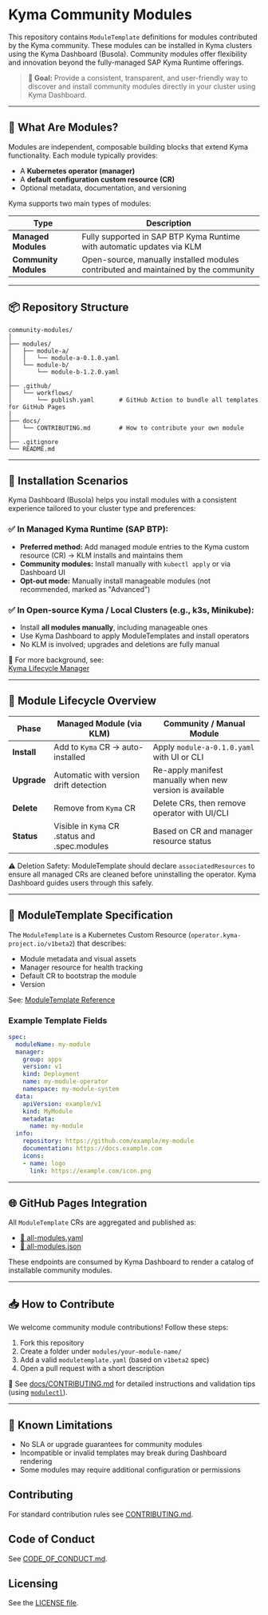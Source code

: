 # Kyma Community Modules

This repository contains `ModuleTemplate` definitions for modules contributed by the Kyma community. These modules can be installed in Kyma clusters using the Kyma Dashboard (Busola). Community modules offer flexibility and innovation beyond the fully-managed SAP Kyma Runtime offerings.

> **📢 Goal:** Provide a consistent, transparent, and user-friendly way to discover and install community modules directly in your cluster using Kyma Dashboard.

---

## 🌱 What Are Modules?

Modules are independent, composable building blocks that extend Kyma functionality. Each module typically provides:

- A **Kubernetes operator (manager)**
- A **default configuration custom resource (CR)**
- Optional metadata, documentation, and versioning

Kyma supports two main types of modules:

| Type                | Description                                                                 |
|---------------------|-----------------------------------------------------------------------------|
| **Managed Modules** | Fully supported in SAP BTP Kyma Runtime with automatic updates via KLM      |
| **Community Modules** | Open-source, manually installed modules contributed and maintained by the community |

---

## 📦 Repository Structure

```
community-modules/
│
├── modules/
│   ├── module-a/
│   │   └── module-a-0.1.0.yaml
│   └── module-b/
│       └── module-b-1.2.0.yaml
│
├── .github/
│   └── workflows/
│       └── publish.yaml       # GitHub Action to bundle all templates for GitHub Pages
│
├── docs/
│   └── CONTRIBUTING.md        # How to contribute your own module
│
├── .gitignore
└── README.md
```

---

## 🧭 Installation Scenarios

Kyma Dashboard (Busola) helps you install modules with a consistent experience tailored to your cluster type and preferences:

### ✅ In Managed Kyma Runtime (SAP BTP):
- **Preferred method:** Add managed module entries to the Kyma custom resource (CR) → KLM installs and maintains them
- **Community modules:** Install manually with `kubectl apply` or via Dashboard UI
- **Opt-out mode:** Manually install manageable modules (not recommended, marked as "Advanced")

### ✅ In Open-source Kyma / Local Clusters (e.g., k3s, Minikube):
- Install **all modules manually**, including manageable ones
- Use Kyma Dashboard to apply ModuleTemplates and install operators
- No KLM is involved; upgrades and deletions are fully manual

📘 For more background, see:  
[Kyma Lifecycle Manager](https://github.com/kyma-project/lifecycle-manager)

---

## 🧩 Module Lifecycle Overview

| Phase      | Managed Module (via KLM)            | Community / Manual Module                |
|------------|--------------------------------------|------------------------------------------|
| **Install**| Add to `Kyma` CR → auto-installed   | Apply `module-a-0.1.0.yaml` with UI or CLI |
| **Upgrade**| Automatic with version drift detection | Re-apply manifest manually when new version is available |
| **Delete** | Remove from `Kyma` CR               | Delete CRs, then remove operator with UI/CLI |
| **Status** | Visible in `Kyma` CR .status and .spec.modules | Based on CR and manager resource status |

⚠️ Deletion Safety: ModuleTemplate should declare `associatedResources` to ensure all managed CRs are cleaned before uninstalling the operator. Kyma Dashboard guides users through this safely.

---

## 📄 ModuleTemplate Specification

The `ModuleTemplate` is a Kubernetes Custom Resource (`operator.kyma-project.io/v1beta2`) that describes:

- Module metadata and visual assets
- Manager resource for health tracking
- Default CR to bootstrap the module
- Version 

See: [ModuleTemplate Reference](https://github.com/kyma-project/lifecycle-manager/blob/main/docs/contributor/resources/03-moduletemplate.md)

### Example Template Fields

```yaml
spec:
  moduleName: my-module
  manager:
    group: apps
    version: v1
    kind: Deployment
    name: my-module-operator
    namespace: my-module-system
  data:
    apiVersion: example/v1
    kind: MyModule
    metadata:
      name: my-module
  info:
    repository: https://github.com/example/my-module
    documentation: https://docs.example.com
    icons:
    - name: logo
      link: https://example.com/icon.png
```

---

## 🌐 GitHub Pages Integration

All `ModuleTemplate` CRs are aggregated and published as:

- [🔗 all-modules.yaml](https://kyma-project.github.io/community-modules/all-modules.yaml)
- [🔗 all-modules.json](https://kyma-project.github.io/community-modules/all-modules.json)

These endpoints are consumed by Kyma Dashboard to render a catalog of installable community modules.

---

## 📥 How to Contribute

We welcome community module contributions! Follow these steps:

1. Fork this repository
2. Create a folder under `modules/your-module-name/`
3. Add a valid `moduletemplate.yaml` (based on `v1beta2` spec)
4. Open a pull request with a short description

📘 See [docs/CONTRIBUTING.md](docs/CONTRIBUTING.md) for detailed instructions and validation tips (using [`modulectl`](https://github.com/kyma-project/modulectl)).

---

## 📌 Known Limitations

- No SLA or upgrade guarantees for community modules
- Incompatible or invalid templates may break during Dashboard rendering
- Some modules may require additional configuration or permissions



## Contributing

For standard contribution rules see [CONTRIBUTING.md](CONTRIBUTING.md).

## Code of Conduct
<!--- mandatory section - do not change this! --->

See [CODE_OF_CONDUCT.md](CODE_OF_CONDUCT.md).

## Licensing
<!--- mandatory section - do not change this! --->

See the [LICENSE file](./LICENSE).
